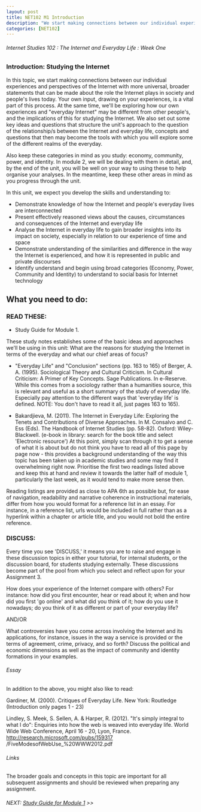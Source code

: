 ```yaml
---
layout: post
title: NET102 M1 Introduction
description: "We start making connections between our individual experiences and perspectives of the Internet."
categories: [NET102]
---
```


###### Internet Studies 102 : The Internet and Everyday Life : Week One
   

### Introduction: Studying the Internet

In this topic, we start making connections between our individual experiences and perspectives of the Internet with more universal, broader statements that can be made about the role the Internet plays in society and people's lives today. Your own input, drawing on your experiences, is a vital part of this process. At the same time, we'll be exploring how our own experiences and "everyday Internet" may be different from other people's, and the implications of this for studying the Internet. We also set out some key ideas and questions that structure the unit's approach to the question of the relationship/s between the Internet and everyday life, concepts and questions that then may become the tools with which you will explore some of the different realms of the everyday.

Also keep these categories in mind as you study: economy, community, power, and identity. In module 2, we will be dealing with them in detail, and, by the end of the unit, you will be well on your way to using these to help organise your analyses. In the meantime, keep these other areas in mind as you progress through the unit.

In this unit, we expect you develop the skills and understanding to:

- Demonstrate knowledge of how the Internet and people's everyday lives are interconnected
- Present effectively reasoned views about the causes, circumstances and consequences of the Internet and everyday life
- Analyse the Internet in everyday life to gain broader insights into its impact on society, especially in relation to our experience of time and space
- Demonstrate understanding of the similarities and difference in the way the Internet is experienced, and how it is represented in public and private discourses
- Identify understand and begin using broad categories (Economy, Power, Community and Identity) to understand to social basis for Internet technology

## What you need to do:

### READ THESE:

- Study Guide for Module 1. 

These study notes establishes some of the basic ideas and approaches we'll be using in this unit: What are the reasons for studying the Internet in terms of the everyday and what our chief areas of focus?

- "Everyday Life" and "Conclusion" sections (pp. 163 to 165) of Berger, A. A. (1995). Sociological Theory and Cultural Criticism. In Cultural Criticism: A Primer of Key Concepts. Sage Publications. In e-Reserve.
 While this comes from a sociology rather than a humanities source, this is relevant and useful as a short summary of the study of everyday life. Especially pay attention to the different ways that 'everyday life' is defined. NOTE: You don't have to read it all, just pages 163 to 165).

- Bakardjieva, M. (2011). The Internet in Everyday Life: Exploring the Tenets and Contributions of Diverse Approaches. In M. Consalvo and C. Ess (Eds). The Handbook of Internet Studies (pp. 58-82). Oxford: Wiley-Blackwell. (e-book in library: search for the book title and select 'Electronic resource')
 At this point, simply scan through it to get a sense of what it is about but do not think you have to read all of this page by page now - this provides a background understanding of the way this topic has been taken up in academic studies and some may find it overwhelming right now. Prioritise the first two readings listed above and keep this at hand and review it towards the latter half of module 1, particularly the last week, as it would tend to make more sense then.



Reading listings are provided as close to APA 6th as possible but, for ease of navigation, readability and narrative coherence in instructional materials, differ from how you would format for a reference list in an essay. For instance, in a reference list, urls would be included in full rather than as a hyperlink within a chapter or article title, and you would not bold the entire reference.

### DISCUSS:


Every time you see 'DISCUSS,' it means you are to raise and engage in these discussion topics in either your tutorial, for internal students, or the discussion board, for students studying externally. These discussions become part of the pool from which you select and reflect upon for your Assignment 3.


How does your experience of the Internet compare with others? For instance: how did you first encounter, hear or read about it; when and how did you first 'go online' and what did you think of it; how do you use it nowadays; do you think of it as different or part of your everyday life?

AND/OR

What controversies have you come across involving the Internet and its applications, for instance, issues in the way a service is provided or the terms of agreement, crime, privacy, and so forth? Discuss the political and economic dimensions as well as the impact of community and identity formations in your examples.

###### Essay

In addition to the above, you might also like to read:

Gardiner, M. (2000). Critiques of Everyday Life. New York: Routledge (Introduction only pages 1 - 23)

Lindley, S. Meek, S. Sellen, A. & Harper, R. (2012). "It's simply integral to what I do": Enquiries into how the web is weaved into everyday life. World Wide Web Conference, April 16 - 20, Lyon, France. http://research.microsoft.com/pubs/159317 /FiveModesofWebUse_%20WWW2012.pdf

 

###### Links

The broader goals and concepts in this topic are important for all subsequent assignments and should be reviewed when preparing any assignment.

###### NEXT: [Study Guide for Module 1](/uni/net102/2014/12/03/net102-m1-guide/) >>
